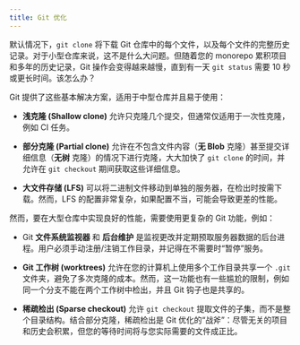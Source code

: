 ```yaml
---
title: Git 优化
---
```


默认情况下，`git clone` 将下载 Git 仓库中的每个文件，以及每个文件的完整历史记录。对于小型仓库来说，这不是什么大问题。但随着您的 monorepo 累积项目和多年的历史记录，Git 操作会变得越来越慢，直到有一天 `git status` 需要 10 秒或更长时间。该怎么办？

Git 提供了这些基本解决方案，适用于中型仓库并且易于使用：

- **浅克隆 (Shallow clone)** 允许只克隆几个提交，但通常仅适用于一次性克隆，例如 CI 任务。

- **部分克隆 (Partial clone)** 允许在不包含文件内容（**无 Blob** 克隆）甚至提交详细信息（**无树** 克隆）的情况下进行克隆，大大加快了 `git clone` 的时间，并允许在 `git checkout` 期间获取这些详细信息。

- **大文件存储 (LFS)** 可以将二进制文件移动到单独的服务器，在检出时按需下载。然而，LFS 的配置非常复杂，如果配置不当，可能会导致更差的性能。

然而，要在大型仓库中实现良好的性能，需要使用更复杂的 Git 功能，例如：

- Git **文件系统监视器** 和 **后台维护** 是监视更改并定期预取服务器数据的后台进程。用户必须手动注册/注销工作目录，并记得在不需要时“暂停”服务。

- **Git 工作树 (worktrees)** 允许在您的计算机上使用多个工作目录共享一个 `.git` 文件夹，避免了多次克隆的成本。然而，这一功能也有一些尴尬的限制，例如同一个分支不能在两个工作树中检出，并且 Git 钩子也是共享的。

- **稀疏检出 (Sparse checkout)** 允许 `git checkout` 提取文件的子集，而不是整个目录结构。结合部分克隆，稀疏检出是 Git 优化的“战斧”：尽管无关的项目和历史会积累，但您的等待时间将与您实际需要的文件成正比。
